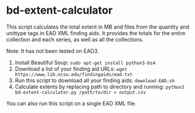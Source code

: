 # bd-extent-calculator

This script calculates the total extent in MB and files from the quantity and unittype tags in EAD XML finding aids. It provides the totals for the entire collection and each series, as well as all the collections.

Note: It has not been tested on EAD3.

1. Install Beautiful Soup: `sudo apt-get install python3-bs4`
2. Download a list of your finding aid URLs: `wget https://www.lib.ncsu.edu/findingaids/ead.txt`
3. Run this script to download all your finding aids: `download-EAD.sh`
3. Calculate extents by replacing path to directory and running: `python3 bd-extent-calculator.py /path/to/dir > output.csv`

You can also run this script on a single EAD XML file.